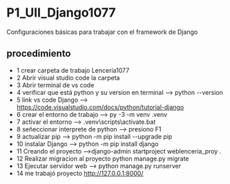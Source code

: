 # P1_UII_Django1077
Configuraciones básicas para trabajar con el framework de Django

## procedimiento
- 1 crear carpeta de trabajo Lencería1077
- 2 Abrir visual studio code la carpeta
- 3 Abrir terminal de vs code
- 4 verificar que está python y su version en terminal --> python --version
- 5 link vs code Django --> https://code.visualstudio.com/docs/python/tutorial-django
- 6 crear el entorno de trabajo --> py -3 -m venv .venv
- 7 activar el entorno --> .venv\scripts\activate.bat
- 8 señeccionar interprete de python --> presiono F1
- 9 actualizar pip --> python -m pip install --upgrade pip
- 10 instalar Django --> python -m pip install django
- 11 Creando el proyecto -->django-admin startproject weblenceria_proy .
- 12 Realizar migracion al proyecto python manage.py migrate
- 13 Ejecutar servidor web --> python manage.py runserver
- 14 me trabajó proyecto http://127.0.0.1:8000/

